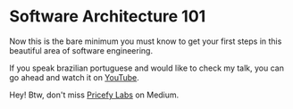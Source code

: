 # Software Architecture 101
Now this is the bare minimum you must know to get your first steps in this beautiful area of software engineering.

If you speak brazilian portuguese and would like to check my talk, you can go ahead and watch it on [YouTube](https://www.youtube.com/watch?v=U2QwVVlyG8s).

Hey! Btw, don't miss [Pricefy Labs](https://medium.com/pricefy-labs) on Medium.
